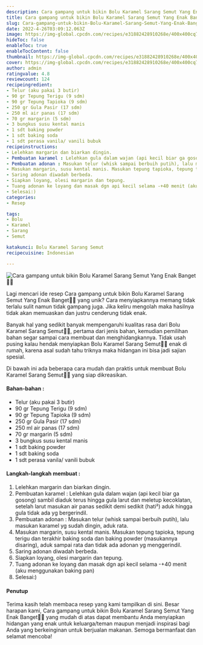 ```yaml
---
description: Cara gampang untuk bikin Bolu Karamel Sarang Semut Yang Enak Banget"
title: Cara gampang untuk bikin Bolu Karamel Sarang Semut Yang Enak Banget
slug: Cara-gampang-untuk-bikin-Bolu-Karamel-Sarang-Semut-Yang-Enak-Banget
date: 2022-4-26T03:09:12.063Z
image: https://img-global.cpcdn.com/recipes/e31882428910268e/400x400cq70/photo.jpg
hideToc: false
enableToc: true
enableTocContent: false
thumbnail: https://img-global.cpcdn.com/recipes/e31882428910268e/400x400cq70/photo.jpg
cover: https://img-global.cpcdn.com/recipes/e31882428910268e/400x400cq70/photo.jpg
author: admin
ratingvalue: 4.8
reviewcount: 124
recipeingredient:
- Telur (aku pakai 3 butir)
- 90 gr Tepung Terigu (9 sdm)
- 90 gr Tepung Tapioka (9 sdm)
- 250 gr Gula Pasir (17 sdm)
- 250 ml air panas (17 sdm)
- 70 gr margarin (5 sdm)
- 3 bungkus susu kental manis
- 1 sdt baking powder
- 1 sdt baking soda
- 1 sdt perasa vanila/ vanili bubuk
recipeinstructions:
- Lelehkan margarin dan biarkan dingin.
- Pembuatan karamel : Lelehkan gula dalam wajan (api kecil biar ga gosong) sambil diaduk terus hingga gula larut dan meletup kecoklatan, setelah larut masukan air panas sedikit demi sedikit (hati²) aduk hingga gula tidak ada yg bergerindil.
- Pembuatan adonan : Masukan telur (whisk sampai berbuih putih), lalu masukan karamel yg sudah dingin, aduk rata.
- Masukan margarin, susu kental manis. Masukan tepung tapioka, tepung terigu dan terakhir baking soda dan baking powder (masukannya disaring), aduk sampai rata dan tidak ada adonan yg menggerindil.
- Saring adonan diwadah berbeda.
- Siapkan loyang, olesi margarin dan tepung.
- Tuang adonan ke loyang dan masak dgn api kecil selama -+40 menit (aku menggunakan baking pan)
- Selesai:)
categories:
- Resep

tags:
- Bolu
- Karamel
- Sarang
- Semut

katakunci: Bolu Karamel Sarang Semut
recipecuisine: Indonesian

---
```


![Cara gampang untuk bikin Bolu Karamel Sarang Semut Yang Enak Banget👩‍🍳](https://img-global.cpcdn.com/recipes/e31882428910268e/400x400cq70/photo.jpg)

Lagi mencari ide resep Cara gampang untuk bikin Bolu Karamel Sarang Semut Yang Enak Banget👩‍🍳 yang unik? Cara menyiapkannya memang tidak terlalu sulit namun tidak gampang juga. Jika keliru mengolah maka hasilnya tidak akan memuaskan dan justru cenderung tidak enak.

Banyak hal yang sedikit banyak mempengaruhi kualitas rasa dari Bolu Karamel Sarang Semut👩‍🍳, pertama dari jenis bahan, kemudian pemilihan bahan segar sampai cara membuat dan menghidangkannya. Tidak usah pusing kalau hendak menyiapkan Bolu Karamel Sarang Semut👩‍🍳 enak di rumah, karena asal sudah tahu triknya maka hidangan ini bisa jadi sajian spesial.

Di bawah ini ada beberapa cara mudah dan praktis untuk membuat Bolu Karamel Sarang Semut👩‍🍳 yang siap dikreasikan.

<!--inarticleads1-->

#### Bahan-bahan :

- Telur (aku pakai 3 butir)
- 90 gr Tepung Terigu (9 sdm)
- 90 gr Tepung Tapioka (9 sdm)
- 250 gr Gula Pasir (17 sdm)
- 250 ml air panas (17 sdm)
- 70 gr margarin (5 sdm)
- 3 bungkus susu kental manis
- 1 sdt baking powder
- 1 sdt baking soda
- 1 sdt perasa vanila/ vanili bubuk

<!--inarticleads2-->

#### Langkah-langkah membuat :

1. Lelehkan margarin dan biarkan dingin.
1. Pembuatan karamel : Lelehkan gula dalam wajan (api kecil biar ga gosong) sambil diaduk terus hingga gula larut dan meletup kecoklatan, setelah larut masukan air panas sedikit demi sedikit (hati²) aduk hingga gula tidak ada yg bergerindil.
1. Pembuatan adonan : Masukan telur (whisk sampai berbuih putih), lalu masukan karamel yg sudah dingin, aduk rata.
1. Masukan margarin, susu kental manis. Masukan tepung tapioka, tepung terigu dan terakhir baking soda dan baking powder (masukannya disaring), aduk sampai rata dan tidak ada adonan yg menggerindil.
1. Saring adonan diwadah berbeda.
1. Siapkan loyang, olesi margarin dan tepung.
1. Tuang adonan ke loyang dan masak dgn api kecil selama -+40 menit (aku menggunakan baking pan)
1. Selesai:)

#### Penutup

Terima kasih telah membaca resep yang kami tampilkan di sini. Besar harapan kami, Cara gampang untuk bikin Bolu Karamel Sarang Semut Yang Enak Banget👩‍🍳 yang mudah di atas dapat membantu Anda menyiapkan hidangan yang enak untuk keluarga/teman maupun menjadi inspirasi bagi Anda yang berkeinginan untuk berjualan makanan. Semoga bermanfaat dan selamat mencoba!